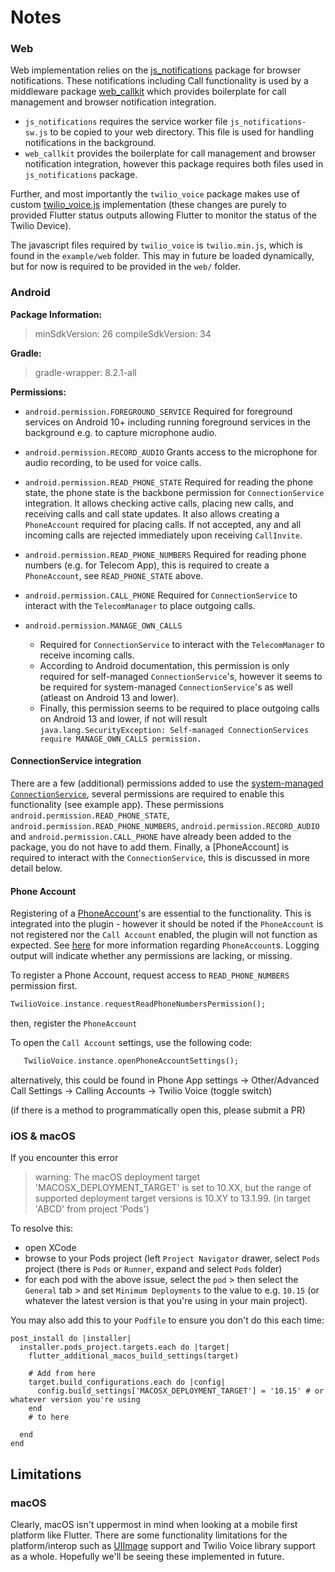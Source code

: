 
# Notes

### Web

Web implementation relies on the [js_notifications](https://pub.dev/packages/js_notifications) package for browser notifications. These notifications including Call functionality is used by a middleware package [web_callkit](https://pub.dev/packages/web_callkit) which provides boilerplate for call management and browser notification integration.

- `js_notifications` requires the service worker file `js_notifications-sw.js` to be copied to your web directory. This file is used for handling notifications in the background.
- `web_callkit` provides the boilerplate for call management and browser notification integration, however this package requires both files used in `js_notifications` package.

Further, and most importantly the `twilio_voice` package makes use of custom [twilio_voice.js](https://github.com/twilio/twilio-voice.js/) implementation (these changes are purely to provided Flutter status outputs allowing Flutter to monitor the status of the Twilio Device).

The javascript files required by `twilio_voice` is `twilio.min.js`, which is found in the `example/web` folder. This may in future be loaded dynamically, but for now is required to be provided in the `web/` folder.

### Android

**Package Information:**
> minSdkVersion: 26
> compileSdkVersion: 34

**Gradle:**
> gradle-wrapper: 8.2.1-all

**Permissions:**
* `android.permission.FOREGROUND_SERVICE`
Required for foreground services on Android 10+ including running foreground services in the background e.g. to capture microphone audio.

* `android.permission.RECORD_AUDIO`
Grants access to the microphone for audio recording, to be used for voice calls.

* `android.permission.READ_PHONE_STATE`
Required for reading the phone state, the phone state is the backbone permission for `ConnectionService` integration. It allows checking active calls, placing new calls, and receiving calls and call state updates. It also allows creating a `PhoneAccount` required for placing calls. If not accepted, any and all incoming calls are rejected immediately upon receiving `CallInvite`.

* `android.permission.READ_PHONE_NUMBERS`
Required for reading phone numbers (e.g. for Telecom App), this is required to create a `PhoneAccount`, see `READ_PHONE_STATE` above.

* `android.permission.CALL_PHONE`
Required for `ConnectionService` to interact with the `TelecomManager` to place outgoing calls.

* `android.permission.MANAGE_OWN_CALLS`
  * Required for `ConnectionService` to interact with the `TelecomManager` to receive incoming calls.
  * According to Android documentation, this permission is only required for self-managed `ConnectionService`'s, however it seems to be required for system-managed `ConnectionService`'s as well (atleast on Android 13 and lower).
  * Finally, this permission seems to be required to place outgoing calls on Android 13 and lower, if not will result `java.lang.SecurityException: Self-managed ConnectionServices require MANAGE_OWN_CALLS permission.`

#### ConnectionService integration
 There are a few (additional) permissions added to use the [system-managed `ConnectionService`](https://developer.android.com/reference/android/telecom/ConnectionService), several permissions are required to enable this functionality (see example app). These permissions  `android.permission.READ_PHONE_STATE`, `android.permission.READ_PHONE_NUMBERS`, `android.permission.RECORD_AUDIO` and `android.permission.CALL_PHONE` have already been added to the package, you do not have to add them. Finally, a [PhoneAccount] is required to interact with the `ConnectionService`, this is discussed in more detail below.


#### Phone Account
Registering of a [PhoneAccount](https://developer.android.com/reference/android/telecom/PhoneAccount)'s are essential to the functionality. This is integrated into the plugin - however it should be noted if the `PhoneAccount` is not registered nor the `Call Account` enabled, the plugin will not function as expected. See [here](https://developer.android.com/reference/android/telecom/PhoneAccount) for more information regarding `PhoneAccount`s.  Logging output will indicate whether any permissions are lacking, or missing.

To register a Phone Account, request access to `READ_PHONE_NUMBERS` permission first.
```dart
TwilioVoice.instance.requestReadPhoneNumbersPermission();
```
then, register the `PhoneAccount`

To open the `Call Account` settings, use the following code:
```dart
   TwilioVoice.instance.openPhoneAccountSettings();
```

alternatively, this could be found in Phone App settings -> Other/Advanced Call Settings -> Calling Accounts -> Twilio Voice (toggle switch)

(if there is a method to programmatically open this, please submit a PR)

### iOS & macOS

If you encounter this error
> warning: The macOS deployment target 'MACOSX_DEPLOYMENT_TARGET' is set to 10.XX, but the range of supported deployment target versions is 10.XY to 13.1.99. (in target 'ABCD' from project 'Pods')

To resolve this:
- open XCode
- browse to your Pods project (left `Project Navigator` drawer, select `Pods` project (there is `Pods` or `Runner`, expand and select `Pods` folder)
- for each pod with the above issue, select the `pod` > then select the `General` tab > and set `Minimum Deployments` to the value to e.g. `10.15` (or whatever the latest version is that you're using in your main project).

You may also add this to your `Podfile` to ensure you don't do this each time:
```
post_install do |installer|
  installer.pods_project.targets.each do |target|
    flutter_additional_macos_build_settings(target)

    # Add from here
    target.build_configurations.each do |config|
      config.build_settings['MACOSX_DEPLOYMENT_TARGET'] = '10.15' # or whatever version you're using
    end
    # to here

  end
end
```

## Limitations

### macOS

Clearly, macOS isn't uppermost in mind when looking at a mobile first platform like Flutter. There are some functionality limitations for the platform/interop such as [UIImage](https://docs.flutter.dev/ui/assets-and-images#loading-ios-images-in-flutter) support and Twilio Voice library support as a whole. Hopefully we'll be seeing these implemented in future.